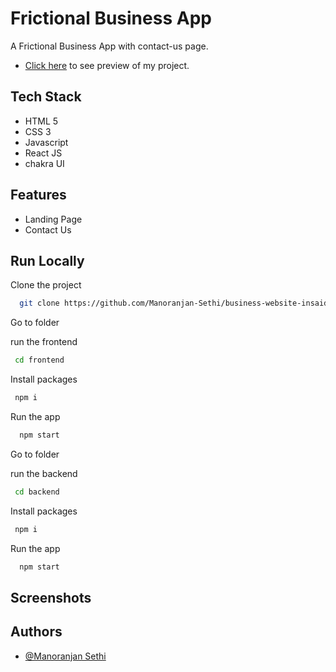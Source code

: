 #  Frictional Business App

A Frictional Business App with contact-us page.

- [Click here](https://incredible-beignet-76a976.netlify.app/) to see preview of my project.

## Tech Stack

- HTML 5
- CSS 3
- Javascript
- React JS
- chakra UI

## Features

- Landing Page
- Contact Us

## Run Locally

Clone the project

```bash
  git clone https://github.com/Manoranjan-Sethi/business-website-insaid.git
```

Go to folder

run the frontend
```bash
 cd frontend
```

Install packages

```bash
 npm i
```

Run the app

```bash
  npm start
```

Go to folder

run the backend

```bash
 cd backend
```

Install packages

```bash
 npm i
```

Run the app

```bash
  npm start
```

## Screenshots



## Authors

- [@Manoranjan Sethi](https://github.com/Manoranjan-Sethi)
